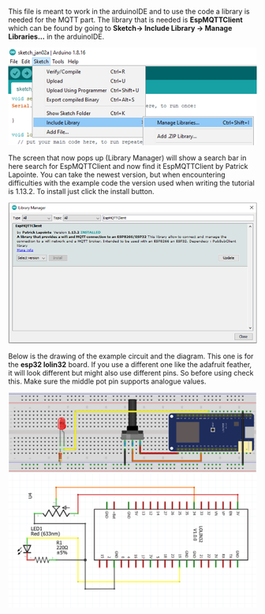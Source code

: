 This file is meant to work in the arduinoIDE and to use the code a library is needed for the MQTT part.
The library that is needed is **EspMQTTClient** which can be found by going to **Sketch-> Include Library -> Manage Libraries...** in the arduinoIDE.

![alt text](https://github.com/utwente-interaction-lab/MQTT-Communication/blob/main/Images%20Tutorial/LocationLibraryManager.png)

The screen that now pops up (Library Manager) will show a search bar in here search for EspMQTTClient and now find it EspMQTTClient by Patrick Lapointe.
You can take the newest version, but when encountering difficulties with the example code the version used when writing the tutorial is 1.13.2.
To install just click the install button.


![alt text](https://github.com/utwente-interaction-lab/MQTT-Communication/blob/main/Images%20Tutorial/EspMQTTClient.png)

Below is the drawing of the example circuit and the diagram. This one is for the **esp32 lolin32** board. 
If you use a different one like the adafruit feather, it will look different but might also use different pins.
So before using check this. Make sure the middle pot pin supports analogue values.

![alt text](https://github.com/utwente-interaction-lab/MQTT-Communication/blob/main/Images%20Tutorial/SchemaLolin32.png)
![alt text](https://github.com/utwente-interaction-lab/MQTT-Communication/blob/main/Images%20Tutorial/DiagramLolin32.png)
